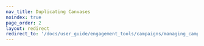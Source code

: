 ```yaml
---
nav_title: Duplicating Canvases
noindex: true
page_order: 2
layout: redirect
redirect_to: '/docs/user_guide/engagement_tools/campaigns/managing_campaigns/duplicating_segments_and_campaigns/#cloning-a-canvas'
---
```


